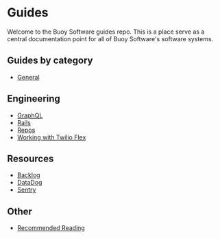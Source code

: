 # Guides

Welcome to the Buoy Software guides repo. This is a place serve as a central
documentation point for all of Buoy Software's software systems.

## Guides by category

* [General](general/README.md)

## Engineering

* [GraphQL](graphql/README.md)
* [Rails](rails/README.md)
* [Repos](repos.md)
* [Working with Twilio Flex](twilio/README.md)

## Resources

* [Backlog](https://trello.com/b/QTdsdkpQ/engineering)
* [DataDog](https://www.datadoghq.com/)
* [Sentry](https://sentry.io/organizations)

## Other
* [Recommended Reading](reading.md)
